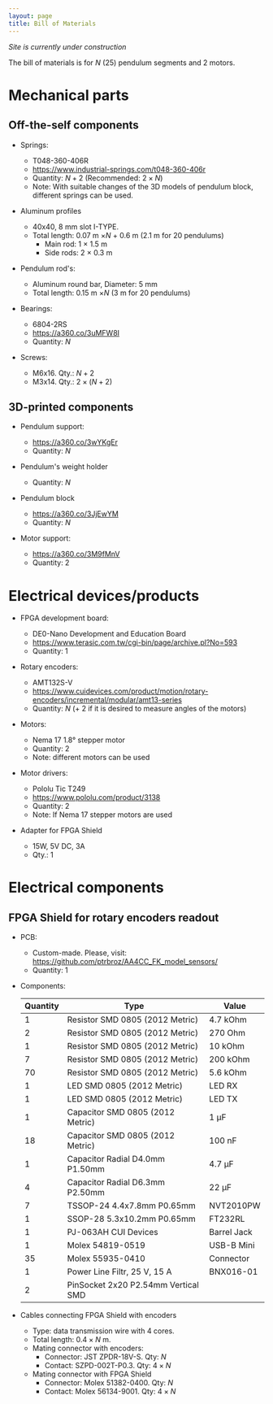 ```yaml
---
layout: page
title: Bill of Materials
---
```

*Site is currently under construction*

The bill of materials is for $N$ (25) pendulum segments and 2 motors.

# Mechanical parts

## Off-the-self components
- Springs:
	- T048-360-406R
	- <https://www.industrial-springs.com/t048-360-406r>
	- Quantity: $N+2$ (Recommended: $2\times N$)
	- Note: With suitable changes of the 3D models of pendulum block, different springs can be used. 

- Aluminum profiles
	- 40x40, 8 mm slot I-TYPE.
	- Total length: 0.07 m $\times N$ + 0.6 m (2.1 m for 20 pendulums)
		- Main rod: 1 $\times$ 1.5 m
		- Side rods: 2 $\times$ 0.3 m
- Pendulum rod's:
	- Aluminum round bar, Diameter: 5 mm
	- Total length: 0.15 m $\times N$ (3 m for 20 pendulums)

- Bearings:
	- 6804-2RS
	- <https://a360.co/3uMFW8I>
	- Quantity: $N$

- Screws:
    - M6x16. Qty.: $N + 2$ 
    - M3x14. Qty.: $2 \times (N+2)$
## 3D-printed components

- Pendulum support:
	- <https://a360.co/3wYKgEr>
	- Quantity: $N$

- Pendulum's weight holder
	- Quantity: $N$

- Pendulum block
	- <https://a360.co/3JjEwYM>
	- Quantity: $N$
	
- Motor support:
	- <https://a360.co/3M9fMnV>
	- Quantity: 2

# Electrical devices/products
- FPGA development board:
	- DE0-Nano Development and Education Board
	- <https://www.terasic.com.tw/cgi-bin/page/archive.pl?No=593>
	- Quantity: 1

- Rotary encoders:
	- AMT132S-V
	- <https://www.cuidevices.com/product/motion/rotary-encoders/incremental/modular/amt13-series>
	- Quantity: $N$ (+ 2 if it is desired to measure angles of the motors)
	
- Motors:
	- Nema 17 1.8° stepper motor
	- Quantity: 2
	- Note: different motors can be used
	
- Motor drivers:
	- Pololu Tic T249
	- <https://www.pololu.com/product/3138>
	- Quantity: 2
	- Note: If Nema 17 stepper motors are used

- Adapter for FPGA Shield
    - 15W, 5V DC, 3A
	- Qty.: 1


# Electrical components

## FPGA Shield for rotary encoders readout

- PCB:
	- Custom-made. Please, visit: <https://github.com/ptrbroz/AA4CC_FK_model_sensors/>
	- Quantity: 1 

- Components:

	| Quantity | Type                                | Value      |
	|----------|-------------------------------------|------------|
	| 1        | Resistor SMD 0805 (2012 Metric)     | 4.7 kOhm   |
	| 2        | Resistor SMD 0805 (2012 Metric)     | 270 Ohm    |
	| 1        | Resistor SMD 0805 (2012 Metric)     | 10 kOhm    |
	| 7        | Resistor SMD 0805 (2012 Metric)     | 200 kOhm   |
	| 70       | Resistor SMD 0805 (2012 Metric)     | 5.6 kOhm   |
	| 1        | LED SMD 0805 (2012 Metric)          | LED RX     |
	| 1        | LED SMD 0805 (2012 Metric)          | LED TX     |
	| 1        | Capacitor SMD 0805 (2012 Metric)    | 1 μF       |
	| 18       | Capacitor SMD 0805 (2012 Metric)    | 100 nF     |
	| 1        | Capacitor Radial D4.0mm P1.50mm     | 4.7 μF     |
	| 4        | Capacitor Radial D6.3mm P2.50mm     | 22 μF      |
	| 7        | TSSOP-24 4.4x7.8mm P0.65mm          | NVT2010PW  |
	| 1        | SSOP-28 5.3x10.2mm P0.65mm          | FT232RL    	|
	| 1        | PJ-063AH CUI Devices 			  	 | Barrel Jack|
	| 1        | Molex 54819-0519                    | USB-B Mini |
	| 35       | Molex 55935-0410                    | Connector  |
	| 1        | Power Line Filtr, 25 V, 15 A        | BNX016-01  |
	| 2        | PinSocket 2x20 P2.54mm Vertical SMD |            |



- Cables connecting FPGA Shield with encoders
    - Type: data transmission wire with 4 cores.
	- Total length: $0.4 \times N$ m.
	- Mating connector with encoders:
        - Connector: JST ZPDR-18V-S. Qty: $N$
    	- Contact: SZPD-002T-P0.3. Qty: $4\times N$
	- Mating connector with FPGA Shield
    	- Connector: Molex 51382-0400. Qty: $N$ 
    	- Contact: Molex 56134-9001. Qty: $4\times N$ 

